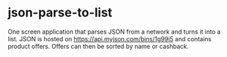 # json-parse-to-list
One screen application that parses JSON from a network and turns it into a list.
JSON is hosted on https://api.myjson.com/bins/1g99i5 and contains product offers.
Offers can then be sorted by name or cashback.
